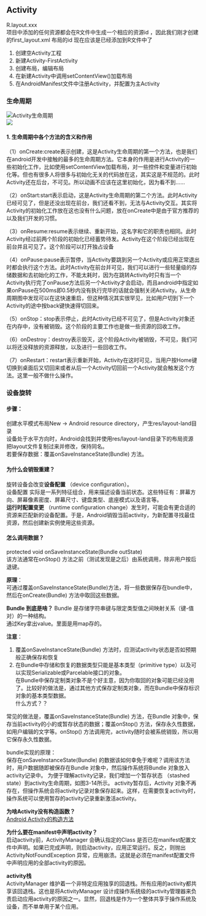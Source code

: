 ## Activity

R.layout.xxx    
项目中添加的任何资源都会在R文件中生成一个相应的资源id ，因此我们刚才创建的first_layout.xml 布局的id 现在应该是已经添加到R文件中了



1. 创建空Activity工程  
2. 新建Activity-FirstActivity
3. 创建布局，编辑布局
4. 在新建Activity中调用setContentView()加载布局
5. 在AndroidManifest文件中注册Activity，并配置为主Activity




### 生命周期

![Activity生命周期](https://developer.android.com/images/activity_lifecycle.png?hl=zh-cn)  
![](https://upload-images.jianshu.io/upload_images/1467278-21c8544f417e6713.png?imageMogr2/auto-orient/strip|imageView2/2/w/550/format/webp)
#### 1. 生命周期中各个方法的含义和作用
（1）onCreate:create表示创建，这是Activity生命周期的第一个方法，也是我们在android开发中接触的最多的生命周期方法。它本身的作用是进行Activity的一些初始化工作，比如使用setContentView加载布局，对一些控件和变量进行初始化等。但也有很多人将很多与初始化无关的代码放在这，其实这是不规范的。此时Activity还在后台，不可见。所以动画不应该在这里初始化，因为看不到……

（2）onStart:start表示启动，这是Activity生命周期的第二个方法。此时Activity已经可见了，但是还没出现在前台，我们还看不到，无法与Activity交互。其实将Activity的初始化工作放在这也没有什么问题，放在onCreate中是由于官方推荐的以及我们开发的习惯。

（3）onResume:resume表示继续、重新开始，这名字和它的职责也相同。此时Activity经过前两个阶段的初始化已经蓄势待发。Activity在这个阶段已经出现在前台并且可见了。这个阶段可以打开独占设备

（4）onPause:pause表示暂停，当Activity要跳到另一个Activity或应用正常退出时都会执行这个方法。此时Activity在前台并可见，我们可以进行一些轻量级的存储数据和去初始化的工作，不能太耗时，因为在跳转Activity时只有当一个Activity执行完了onPause方法后另一个Activity才会启动，而且android中指定如果onPause在500ms即0.5秒内没有执行完毕的话就会强制关闭Activity。从生命周期图中发现可以在这快速重启，但这种情况其实很罕见，比如用户切到下一个Activity的途中按back键快速得切回来。

（5）onStop：stop表示停止，此时Activity已经不可见了，但是Activity对象还在内存中，没有被销毁。这个阶段的主要工作也是做一些资源的回收工作。

（6）onDestroy：destroy表示毁灭，这个阶段Activity被销毁，不可见，我们可以将还没释放的资源释放，以及进行一些回收工作。

（7）onRestart：restart表示重新开始，Activity在这时可见，当用户按Home键切换到桌面后又切回来或者从后一个Activity切回前一个Activity就会触发这个方法。这里一般不做什么操作。


### 设备旋转
#### 步骤：  
创建水平模式布局New → Android resource directory，产生res/layout-land目录    
设备处于水平方向时，Android会找到并使用res/layout-land目录下的布局资源  
把layout文件复制过来并修改，保持同名。  
若要保存数据：覆盖onSaveInstanceState(Bundle) 方法。  


#### 为什么会销毁重建？  
旋转设备会改变**设备配置** （device configuration）。  
设备配置 实际是一系列特征组合，用来描述设备当前状态。这些特征有：屏幕方向、屏幕像素密度、屏幕尺寸、键盘类型、底座模式以及语言等。  
**运行时配置变更** （runtime configuration change）发生时，可能会有更合适的资源来匹配新的设备配置。于是，Android销毁当前activity，为新配置寻找最佳资源，然后创建新实例使用这些资源。


#### 怎么调用数据？
protected void onSaveInstanceState(Bundle outState)   
该方法通常在onStop() 方法之前（测试发现是之后）由系统调用，除非用户按后退键。    

**原理**：  
可通过覆盖onSaveInstanceState(Bundle)方法，将一些数据保存在bundle中，然后在onCreate(Bundle) 方法中取回这些数据。   

**Bundle 到底是啥？**
Bundle 是存储字符串键与限定类型值之间映射关系（键-值对）的一种结构。  
通过Key拿出value。里面是用map存的。

**注意**：  
1. 覆盖onSaveInstanceState(Bundle) 方法时，应测试activity状态是否如预期般正确保存和恢复
2. 在Bundle中存储和恢复的数据类型只能是基本类型（primitive type）以及可以实现Serializable或Parcelable接口的对象。  
在Bundle中保存定制类对象不是个好主意，因为你取回的对象可能已经没用了。比较好的做法是，通过其他方式保存定制类对象，而在Bundle中保存标识对象的基本类型数据。  
什么方式？？


常见的做法是，覆盖onSaveInstanceState(Bundle) 方法，在Bundle 对象中，保存当前activity的小的或暂存状态的数据；覆盖onStop() 方法，保存永久性数据，如用户编辑的文字等。onStop() 方法调用完，activity随时会被系统销毁，所以用它保存永久性数据。



bundle实现的原理：  
保存在onSaveInstanceState(Bundle) 的数据该如何幸免于难呢？调用该方法时，用户数据随即被保存在Bundle 对象中，然后操作系统将Bundle 对象放入activity记录中。
为便于理解activity记录，我们增加一个暂存状态 （stashed state）到activity生命周期，如图3-14所示。
activity暂存后，Activity 对象不再存在，但操作系统会将activity记录对象保存起来。这样，在需要恢复activity时，操作系统可以使用暂存的activity记录重新激活activity。





**为啥Activity没有构造函数？**  
[Android Activity的构造方法](https://blog.csdn.net/ccpat/article/details/54915200)



**为什么要在manifest中声明activity？**   
启动activity前，ActivityManager 会确认指定的Class 是否已在manifest配置文件中声明。如果已完成声明，则启动activity，应用正常运行。反之，则抛出ActivityNotFoundException 异常，应用崩溃。这就是必须在manifest配置文件中声明应用的全部activity的原因。


**activity栈**  
ActivityManager 维护着一个非特定应用独享的回退栈。所有应用的activity都共享该回退栈。这也是将ActivityManager 设计成操作系统级的activity管理器来负责启动应用activity的原因之一。显然，回退栈是作为一个整体共享于操作系统及设备，而不单单用于某个应用。